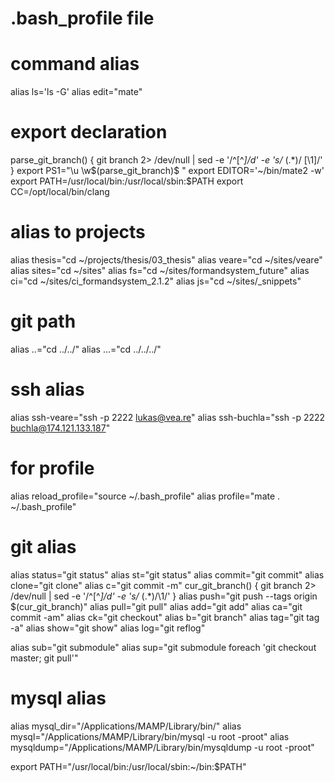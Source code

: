 # .bash_profile file

# command alias
alias ls='ls -G'
alias edit="mate"
# export declaration
parse_git_branch() {
	git branch 2> /dev/null | sed -e '/^[^*]/d' -e 's/* \(.*\)/ [\1]/'
}
export PS1="\u \w\$(parse_git_branch)$ "
export EDITOR='~/bin/mate2 -w'
export PATH=/usr/local/bin:/usr/local/sbin:$PATH
export CC=/opt/local/bin/clang

# alias to projects
alias thesis="cd ~/projects/thesis/03_thesis"
alias veare="cd ~/sites/veare"
alias sites="cd ~/sites"
alias fs="cd ~/sites/formandsystem_future"
alias ci="cd ~/sites/ci_formandsystem_2.1.2"
alias js="cd ~/sites/_snippets"

# git path
alias ..="cd ../../"
alias ...="cd ../../../"

# ssh alias
alias ssh-veare="ssh -p 2222 lukas@vea.re"
alias ssh-buchla="ssh -p 2222 buchla@174.121.133.187"

# for profile
alias reload_profile="source ~/.bash_profile"
alias profile="mate . ~/.bash_profile"

# git alias
alias status="git status"
alias st="git status"
alias commit="git commit"
alias clone="git clone"
alias c="git commit -m"
cur_git_branch() {
	git branch 2> /dev/null | sed -e '/^[^*]/d' -e 's/* \(.*\)/\1/'
}
alias push="git push --tags origin \$(cur_git_branch)"
alias pull="git pull"
alias add="git add"
alias ca="git commit -am"
alias ck="git checkout"
alias b="git branch"
alias tag="git tag -a"
alias show="git show"
alias log="git reflog"

alias sub="git submodule"
alias sup="git submodule foreach 'git checkout master; git pull'"

# mysql alias
alias mysql_dir="/Applications/MAMP/Library/bin/"
alias mysql="/Applications/MAMP/Library/bin/mysql -u root -proot"
alias mysqldump="/Applications/MAMP/Library/bin/mysqldump -u root -proot"

export PATH="/usr/local/bin:/usr/local/sbin:~/bin:$PATH"

